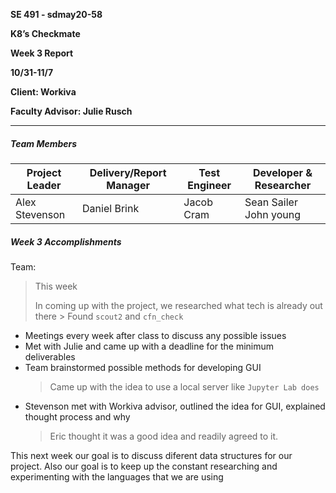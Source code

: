 **SE 491 - sdmay20-58**

**K8’s Checkmate**

**Week 3 Report**

**10/31-11/7**

**Client: Workiva**

**Faculty Advisor: Julie Rusch**

---

##### Team Members

| Project Leader | Delivery/Report Manager | Test Engineer | Developer & Researcher     |
| -------------- | ----------------------- | ------------- | -------------------------- |
| Alex Stevenson | Daniel Brink            | Jacob Cram    | Sean Sailer     John young |



##### Week 3 Accomplishments

Team: 

> This week 
>
> In coming up with the project, we researched what tech is already out there
    > Found `scout2` and `cfn_check` <br>

- Meetings every week after class to discuss any possible issues
- Met with Julie and came up with a deadline for the minimum deliverables
- Team brainstormed possible methods for developing GUI
    > Came up with the idea to use a local server like `Jupyter Lab does` <br>
- Stevenson met with Workiva advisor, outlined the idea for GUI, explained thought process and why
    > Eric thought it was a good idea and readily agreed to it.
>
> 

This next week our goal is to discuss diferent data structures for our project. Also our goal is to keep up the constant researching and experimenting with the languages that we are using